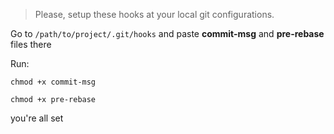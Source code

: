 >Please, setup these hooks at your local git configurations.

Go to `/path/to/project/.git/hooks`
and paste <b>commit-msg</b> and <b>pre-rebase</b> files there

Run:

`chmod +x commit-msg`

`chmod +x pre-rebase`

you're all set
